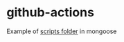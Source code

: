 # github-actions

Example of [scripts folder](https://github.com/Automattic/mongoose/tree/master/scripts) in mongoose
